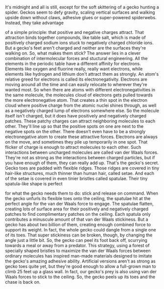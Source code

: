 
It&#39;s midnight and all is still,
except for the soft skittering 
of a gecko hunting a spider.
Geckos seem to defy gravity,
scaling vertical surfaces
and walking upside down
without claws,
adhesive glues or super-powered spiderwebs.
Instead, they take advantage 

of a simple principle:
that positive 
and negative charges attract.
That attraction binds together 
compounds, like table salt,
which is made of positively
charged sodium ions
stuck to negatively charged chloride ions.
But a gecko&#39;s feet aren&#39;t charged
and neither are the surfaces 
they&#39;re walking on.
So, what makes them stick?
The answer lies in a clever combination
of intermolecular forces
and stuctural engineering.
All the elements in the periodic table
have a different affinity for electrons.
Elements like oxygen and fluorine
really, really want electrons,
while elements like hydrogen and lithium
don&#39;t attract them as strongly.
An atom&#39;s relative greed for electrons
is called its electronegativity.
Electrons are moving around all the time
and can easily relocate
to wherever they&#39;re wanted most.
So when there are atoms with different
electronegativities in the same molecule,
the molecules cloud of electrons
gets pulled towards 
the more electronegative atom.
That creates a thin spot 
in the electron cloud
where positive charge 
from the atomic nuclei shines through,
as well as a negatively charged 
lump of electrons somewhere else.
So the molecule itself isn&#39;t charged,
but it does have positively 
and negatively charged patches.
These patchy charges can attract
neighboring molecules to each other.
They&#39;ll line up so that 
the positive spots on one
are next to the negative 
spots on the other.
There doesn&#39;t even have to be a strongly
electronegative atom
to create these attractive forces.
Electrons are always on the move,
and sometimes they pile up 
temporarily in one spot.
That flicker of charge is enough
to attract molecules to each other.
Such interactions between 
uncharged molecules
are called van der Waals forces.
They&#39;re not as strong as the interactions
between charged particles,
but if you have enough of them,
they can really add up.
That&#39;s the gecko&#39;s secret.
Gecko toes are padded 
with flexible ridges.
Those ridges are covered 
in tiny hair-like structures,
much thinner than human hair,
called setae.
And each of the setae is covered 
in even tinier bristles called spatulae.
Their tiny spatula-like shape is perfect

for what the gecko needs them to do:
stick and release on command.
When the gecko unfurls its flexible toes
onto the ceiling,
the spatulae hit at the perfect angle
for the van der Waals force to engage.
The spatulae flatten,
creating lots of surface area 
for their positively
and negatively charged patches to find
complimentary patches on the ceiling.
Each spatula only contributes a minuscule
amount of that van der Waals stickiness.
But a gecko has about two billion of them,
creating enough combined force 
to support its weight.
In fact, the whole gecko could dangle
from a single one of its toes.
That super stickiness 
can be broken, though,
by changing the angle just a little bit.
So, the gecko can peel its foot back off,
scurrying towards a meal
or away from a predator.
This strategy, using a forest 
of specially shaped bristles
to maximize the van der Waals forces 
between ordinary molecules
has inspired man-made materials
designed to imitate 
the gecko&#39;s amazing adhesive ability.
Artificial versions aren&#39;t as strong
as gecko toes quite yet,
but they&#39;re good enough to allow 
a full-grown man
to climb 25 feet up a glass wall.
In fact, our gecko&#39;s prey is also using
van der Waals forces
to stick to the ceiling.
So, the gecko peels up its toes
and the chase is back on.
